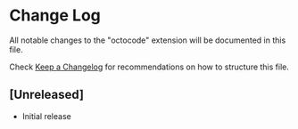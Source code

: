 # Change Log

All notable changes to the "octocode" extension will be documented in this file.

Check [Keep a Changelog](http://keepachangelog.com/) for recommendations on how to structure this file.

## [Unreleased]

- Initial release